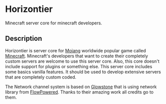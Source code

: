 # Horizontier
 Minecraft server core for minecraft developers.

## Description
Horizontier is server core for [Mojang](https://mojang.com) worldwide popular game called [Minecraft](https://minecraft.net). 
Minecraft's developers that want to create their completely custom servers are welcome to use
this server core. Also, this core doesn't include support for plugins or something else. This server core
includes some basics vanilla features. It should be used to develop extensive
servers that are completely custom coded.

The Network channel system is based on [Glowstone](https://github.com/GlowstoneMC/Glowstone) that is using network library from [FlowPowered](https://github.com/flowpowered/network).
Thanks to their amazing work all credits go to them.

##





